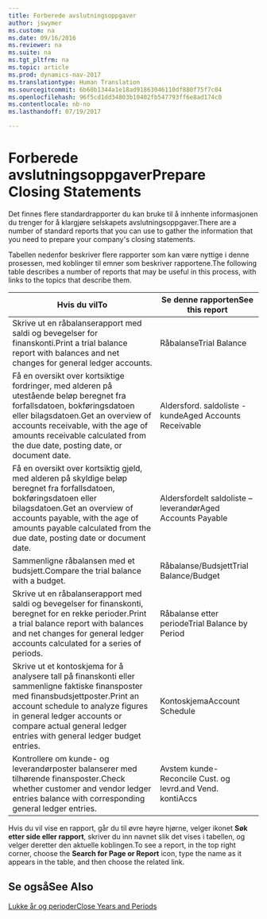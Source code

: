 ```yaml
---
title: Forberede avslutningsoppgaver
author: jswymer
ms.custom: na
ms.date: 09/16/2016
ms.reviewer: na
ms.suite: na
ms.tgt_pltfrm: na
ms.topic: article
ms.prod: dynamics-nav-2017
ms.translationtype: Human Translation
ms.sourcegitcommit: 6b60b1344a1e18ad91863046110df880f75f7c04
ms.openlocfilehash: 96f5cd1dd34803b10402fb547793ff6e8ad174c0
ms.contentlocale: nb-no
ms.lasthandoff: 07/19/2017

---
```

# <a name="prepare-closing-statements"></a><span data-ttu-id="eef26-102">Forberede avslutningsoppgaver</span><span class="sxs-lookup"><span data-stu-id="eef26-102">Prepare Closing Statements</span></span>
<span data-ttu-id="eef26-103">Det finnes flere standardrapporter du kan bruke til å innhente informasjonen du trenger for å klargjøre selskapets avslutningsoppgaver.</span><span class="sxs-lookup"><span data-stu-id="eef26-103">There are a number of standard reports that you can use to gather the information that you need to prepare your company's closing statements.</span></span>

<span data-ttu-id="eef26-104">Tabellen nedenfor beskriver flere rapporter som kan være nyttige i denne prosessen, med koblinger til emner som beskriver rapportene.</span><span class="sxs-lookup"><span data-stu-id="eef26-104">The following table describes a number of reports that may be useful in this process, with links to the topics that describe them.</span></span>

|<span data-ttu-id="eef26-105">Hvis du vil</span><span class="sxs-lookup"><span data-stu-id="eef26-105">To</span></span>     |<span data-ttu-id="eef26-106">Se denne rapporten</span><span class="sxs-lookup"><span data-stu-id="eef26-106">See this report</span></span>                  |
|-------|---------------------------------|
|<span data-ttu-id="eef26-107">Skrive ut en råbalanserapport med saldi og bevegelser for finanskonti.</span><span class="sxs-lookup"><span data-stu-id="eef26-107">Print a trial balance report with balances and net changes for general ledger accounts.</span></span>|<span data-ttu-id="eef26-108">Råbalanse</span><span class="sxs-lookup"><span data-stu-id="eef26-108">Trial Balance</span></span>|
|<span data-ttu-id="eef26-109">Få en oversikt over kortsiktige fordringer, med alderen på utestående beløp beregnet fra forfallsdatoen, bokføringsdatoen eller bilagsdatoen.</span><span class="sxs-lookup"><span data-stu-id="eef26-109">Get an overview of accounts receivable, with the age of amounts receivable calculated from the due date, posting date, or document date.</span></span>|<span data-ttu-id="eef26-110">Aldersford. saldoliste - kunde</span><span class="sxs-lookup"><span data-stu-id="eef26-110">Aged Accounts Receivable</span></span>|
|<span data-ttu-id="eef26-111">Få en oversikt over kortsiktig gjeld, med alderen på skyldige beløp beregnet fra forfallsdatoen, bokføringsdatoen eller bilagsdatoen.</span><span class="sxs-lookup"><span data-stu-id="eef26-111">Get an overview of accounts payable, with the age of amounts payable calculated from the due date, posting date or document date.</span></span>|<span data-ttu-id="eef26-112">Aldersfordelt saldoliste – leverandør</span><span class="sxs-lookup"><span data-stu-id="eef26-112">Aged Accounts Payable</span></span>|
|<span data-ttu-id="eef26-113">Sammenligne råbalansen med et budsjett.</span><span class="sxs-lookup"><span data-stu-id="eef26-113">Compare the trial balance with a budget.</span></span>|<span data-ttu-id="eef26-114">Råbalanse/Budsjett</span><span class="sxs-lookup"><span data-stu-id="eef26-114">Trial Balance/Budget</span></span>|
|<span data-ttu-id="eef26-115">Skrive ut en råbalanserapport med saldi og bevegelser for finanskonti, beregnet for en rekke perioder.</span><span class="sxs-lookup"><span data-stu-id="eef26-115">Print a trial balance report with balances and net changes for general ledger accounts calculated for a series of periods.</span></span>|<span data-ttu-id="eef26-116">Råbalanse etter periode</span><span class="sxs-lookup"><span data-stu-id="eef26-116">Trial Balance by Period</span></span>|
|<span data-ttu-id="eef26-117">Skrive ut et kontoskjema for å analysere tall på finanskonti eller sammenligne faktiske finansposter med finansbudsjettposter.</span><span class="sxs-lookup"><span data-stu-id="eef26-117">Print an account schedule to analyze figures in general ledger accounts or compare actual general ledger entries with general ledger budget entries.</span></span>|<span data-ttu-id="eef26-118">Kontoskjema</span><span class="sxs-lookup"><span data-stu-id="eef26-118">Account Schedule</span></span>|
|<span data-ttu-id="eef26-119">Kontrollere om kunde- og leverandørposter balanserer med tilhørende finansposter.</span><span class="sxs-lookup"><span data-stu-id="eef26-119">Check whether customer and vendor ledger entries balance with corresponding general ledger entries.</span></span>|<span data-ttu-id="eef26-120">Avstem kunde-</span><span class="sxs-lookup"><span data-stu-id="eef26-120">Reconcile Cust.</span></span> <span data-ttu-id="eef26-121">og levrd.</span><span class="sxs-lookup"><span data-stu-id="eef26-121">and Vend.</span></span> <span data-ttu-id="eef26-122">konti</span><span class="sxs-lookup"><span data-stu-id="eef26-122">Accs</span></span>|

<span data-ttu-id="eef26-123">Hvis du vil vise en rapport, går du til øvre høyre hjørne, velger ikonet **Søk etter side eller rapport**, skriver du inn navnet slik det vises i tabellen, og velger deretter den aktuelle koblingen.</span><span class="sxs-lookup"><span data-stu-id="eef26-123">To see a report, in the top right corner, choose the **Search for Page or Report** icon, type the name as it appears in the table, and then choose the related link.</span></span>

## <a name="see-also"></a><span data-ttu-id="eef26-124">Se også</span><span class="sxs-lookup"><span data-stu-id="eef26-124">See Also</span></span>
[<span data-ttu-id="eef26-125">Lukke år og perioder</span><span class="sxs-lookup"><span data-stu-id="eef26-125">Close Years and Periods</span></span>](year-close-years-periods.md)

